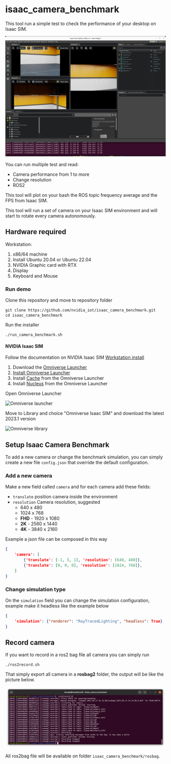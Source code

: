 # isaac_camera_benchmark

This tool run a simple test to check the performance of your desktop on Isaac SIM.

![Camera benchmark](.doc/camera_benchmark.png)

You can run multiple test and read:

* Camera performance from 1 to more
* Change resolution
* ROS2

This tool will plot on your bash the ROS topic frequency average and the FPS from Isaac SIM.

This tool will run a set of camera on your Isaac SIM environment and will start to rotate every camera autonomously.

## Hardware required

Workstation:

1. x86/64 machine
2. Install Ubuntu 20.04 or Ubuntu 22.04
3. NVIDIA Graphic card with RTX
4. Display
5. Keyboard and Mouse

### Run demo

Clone this repository and move to repository folder

```console
git clone https://github.com/nvidia_iot/isaac_camera_benchmark.git
cd isaac_camera_benchmark
```

Run the installer

```console
./run_camera_benchmark.sh
```

#### NVIDIA Isaac SIM

Follow the documentation on NVIDIA Isaac SIM [Workstation install](https://docs.omniverse.nvidia.com/app_isaacsim/app_isaacsim/install_workstation.html)

1. Download the [Omniverse Launcher](https://www.nvidia.com/en-us/omniverse/)
2. [Install Omniverse Launcher](https://docs.omniverse.nvidia.com/prod_launcher/prod_launcher/installing_launcher.html)
3. Install [Cache](https://docs.omniverse.nvidia.com/prod_nucleus/prod_utilities/cache/installation/workstation.html) from the Omniverse Launcher
4. Install [Nucleus](https://docs.omniverse.nvidia.com/prod_nucleus/prod_nucleus/workstation/installation.html) from the Omniverse Launcher

Open Omniverse Launcher

![Omniverse launcher](https://docs.omniverse.nvidia.com/isaacsim/latest/_images/isaac_main_launcher_exchange.png)

Move to Library and choice "Omniverse Isaac SIM" and download the latest 2023.1 version

![Omniverse library](https://docs.omniverse.nvidia.com/isaacsim/latest/_images/isaac_main_launcher_library.png)

## Setup Isaac Camera Benchmark

To add a new camera or change the benchmark simulation, you can simply create a new file `config.json` that override the default configuration.

### Add a new camera

Make a new field called `camera` and for each camera add these fields:

* `translate` position camera inside the environment
* `resolution` Camera resolution, suggested
  * 640 x 480
  * 1024 x 768
  * **FHD** - 1920 x 1080
  * **2K** - 2560 x 1440
  * **4K** - 3840 x 2160

Example a json file can be composed in this way

```json
{
    'camera': [
        {'translate': [-1, 5, 1], 'resolution': [640, 480]},
        {'translate': [0, 0, 0], 'resolution': [1024, 768]},
    ]
}
```

### Change simulation type

On the `simulation` field you can change the simulation configuration, example make it headless like the example below

```json
{
    'simulation': {"renderer": "RayTracedLighting", "headless": True}
}
```

## Record camera

If you want to record in a ros2 bag file all camera you can simply run

```console
./ros2record.sh
```

That simply export all camera in a **rosbag2** folder, the output will be like the picture below.

![ros2 bag record](.doc/ros2record.png)

All ros2bag file will be available on folder `isaac_camera_benchmark/rosbag`.
